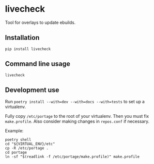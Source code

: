 # livecheck

Tool for overlays to update ebuilds.

## Installation

```shell
pip install livecheck
```

## Command line usage

```shell
livecheck
```

## Development use

Run `poetry install --with=dev --with=docs --with=tests` to set up a virtualenv.

Fully copy `/etc/portage` to the root of your virtualenv. Then you must fix `make.profile`. Also
consider making changes in `repos.conf` if necessary.

Example:

```shell
poetry shell
cd "${VIRTUAL_ENV}/etc"
cp -R /etc/portage .
cd portage
ln -sf "$(readlink -f /etc/portage/make.profile)" make.profile
```
